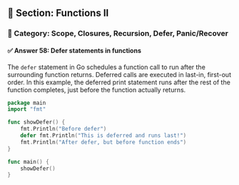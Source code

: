 ## 📘 Section: Functions II  
### 🔹 Category: Scope, Closures, Recursion, Defer, Panic/Recover  
#### ✅ Answer 58: Defer statements in functions

The `defer` statement in Go schedules a function call to run after the surrounding function returns. Deferred calls are executed in last-in, first-out order. In this example, the deferred print statement runs after the rest of the function completes, just before the function actually returns.

```go
package main
import "fmt"

func showDefer() {
    fmt.Println("Before defer")
    defer fmt.Println("This is deferred and runs last!")
    fmt.Println("After defer, but before function ends")
}

func main() {
    showDefer()
}
```
